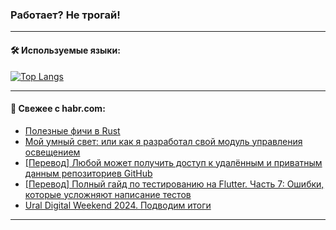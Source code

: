 ### Работает? Не трогай!

---
<!--
#### 🛠️ Technical stack:

![Java](https://img.shields.io/badge/Java-informational?logo=Oracle&style=flat&logoColor=white&color=FF4500)
![Kotlin](https://img.shields.io/badge/Kotlin-informational?logo=Kotlin&style=flat&logoColor=white&color=774D97)
![TS](https://img.shields.io/badge/TypeScript-informational?logo=typeScript&style=flat&logoColor=black&color=017acc)
![Python](https://img.shields.io/badge/Python-informational?logo=Python&style=flat&logoColor=black&color=ffdd54) <br>
![Spring](https://img.shields.io/badge/Spring-informational?logo=Spring&style=flat&logoColor=white&color=6DB33F) 
![SpringBoot](https://img.shields.io/badge/SpringBoot-informational?logo=SpringBoot&style=flat&logoColor=white&color=6DB33F)
![Nest](https://img.shields.io/badge/NestJS-informational?logo=NestJS&style=flat&logoColor=white&color=E0234E) 
![NodeJS](https://img.shields.io/badge/NodeJS-informational?logo=node.js&style=flat&logoColor=white&color=70A760)<br>
![PostgreSQL](https://img.shields.io/badge/PostgreSQL-informational?logo=PostgreSQL&style=flat&logoColor=white&color=DAA520)
![MongoDB](https://img.shields.io/badge/MongoDB-informational?logo=MongoDB&style=flat&logoColor=white&color=870000)
![Apache](https://img.shields.io/badge/Apache-informational?logo=apache&style=flat&logoColor=white&color=f74e28)

___ 
-->

#### 🛠️ Используемые языки:

[![Top Langs](https://github-readme-stats-u2qms2cxw-advtsettinggmailcoms-projects.vercel.app/api/top-langs/?username=zloylis&langs_count=10&hide_title=true&title_color=e6edf3&size_weight=0.5&count_weight=0.5&layout=compact&hide_progress=true&hide_border=true&theme=dracula)](https://github.com/zloylis)

<!---


####  :octocat:&nbsp;&nbsp; Статистика:

![GitHub stats](https://github-readme-stats-u2qms2cxw-advtsettinggmailcoms-projects.vercel.app/api?username=zloylis&show_icons=true&hide_border=true&theme=dracula&title_color=e6edf3&include_all_commits=true&count_private=true&hide_rank=false&hide_title=true&rank_icon=github)
-->
---

#### 💬 Свежее с habr.com:

<!-- BLOG-POST-LIST:START -->
- [Полезные фичи в Rust](https://habr.com/ru/companies/otus/articles/833498/?utm_source=habrahabr&utm_medium=rss&utm_campaign=833498)
- [Мой умный свет: или как я разработал свой модуль управления освещением](https://habr.com/ru/companies/timeweb/articles/833606/?utm_source=habrahabr&utm_medium=rss&utm_campaign=833606)
- [[Перевод] Любой может получить доступ к удалённым и приватным данным репозиториев GitHub](https://habr.com/ru/companies/ruvds/articles/835448/?utm_source=habrahabr&utm_medium=rss&utm_campaign=835448)
- [[Перевод] Полный гайд по тестированию на Flutter. Часть 7: Ошибки, которые усложняют написание тестов](https://habr.com/ru/articles/835506/?utm_source=habrahabr&utm_medium=rss&utm_campaign=835506)
- [Ural Digital Weekend 2024. Подводим итоги](https://habr.com/ru/companies/spectr/articles/835378/?utm_source=habrahabr&utm_medium=rss&utm_campaign=835378)
<!-- BLOG-POST-LIST:END -->

---
